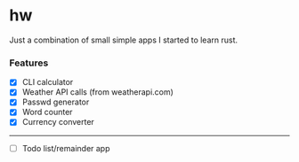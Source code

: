 # hw
Just a combination of small simple apps I started to learn rust.

### Features
- [x] CLI calculator
- [x] Weather API calls (from weatherapi.com) 
- [x] Passwd generator 
- [x] Word counter
- [x] Currency converter
---
- [ ] Todo list/remainder app